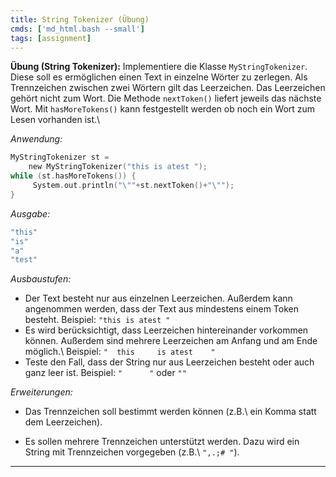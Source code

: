 ```yaml
---
title: String Tokenizer (Übung)
cmds: ['md_html.bash --small']
tags: [assignment]
---
```




**Übung (String Tokenizer):**
Implementiere die Klasse `MyStringTokenizer`.  Diese soll es ermöglichen einen Text in einzelne Wörter zu zerlegen. Als Trennzeichen zwischen zwei Wörtern gilt das Leerzeichen. Das Leerzeichen gehört nicht zum Wort. Die Methode `nextToken()` liefert jeweils das nächste Wort. Mit `hasMoreTokens()` kann festgestellt werden ob noch ein Wort zum Lesen vorhanden ist.\

*Anwendung:*

```c
MyStringTokenizer st = 
	new MyStringTokenizer("this is atest ");
while (st.hasMoreTokens()) {
     System.out.println("\""+st.nextToken()+"\"");
}
```

*Ausgabe:*
```c
"this"
"is"
"a"
"test"
```

*Ausbaustufen:*

- Der Text besteht nur aus einzelnen Leerzeichen.
Außerdem kann angenommen werden, dass der Text aus mindestens einem Token besteht.
Beispiel: `"this is atest "`
- Es wird berücksichtigt, dass Leerzeichen hintereinander vorkommen können.
Außerdem sind mehrere Leerzeichen am Anfang und am Ende möglich.\\
Beispiel: `"  this     is atest    "`
- Teste den Fall, dass der String nur aus Leerzeichen besteht oder auch ganz leer ist.
Beispiel: `"      "` oder `""`

*Erweiterungen:*

- Das Trennzeichen soll bestimmt werden können (z.B.\ ein Komma statt dem Leerzeichen).

- Es sollen mehrere Trennzeichen unterstützt werden. Dazu wird ein String mit Trennzeichen vorgegeben (z.B.\ `",.;# "`).


---

